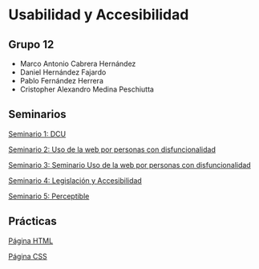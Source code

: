 # Usabilidad y Accesibilidad
## Grupo 12
- Marco Antonio Cabrera Hernández
- Daniel Hernández Fajardo
- Pablo Fernández Herrera
- Cristopher Alexandro Medina Peschiutta

## Seminarios
[Seminario 1: DCU](https://github.com/alu0101320489/UyA/blob/main/Seminario%20DCU/README.md)

[Seminario 2: Uso de la web por personas con disfuncionalidad](https://github.com/alu0101320489/UyA/blob/main/Seminario%20Uso%20de%20la%20web%20por%20personas%20con%20disfuncionalidad/README.md)

[Seminario 3: Seminario Uso de la web por personas con disfuncionalidad](https://github.com/alu0101320489/UyA/tree/main/Seminario%20Uso%20de%20la%20web%20por%20personas%20con%20disfuncionalidad)

[Seminario 4: Legislación y Accesibilidad](https://github.com/alu0101320489/UyA/tree/main/Seminario%20Legislaci%C3%B3n%20y%20Accesibilidad)

[Seminario 5: Perceptible](https://github.com/alu0101320489/UyA/tree/main/Seminario%20Perceptible)

## Prácticas
[Página HTML](https://github.com/alu0101320489/UyA/tree/main/Proyecto)

[Página CSS](https://github.com/alu0101320489/UyA/tree/main/CSS)